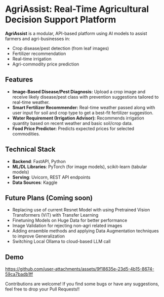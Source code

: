 # AgriAssist: Real-Time Agricultural Decision Support Platform

**AgriAssist** is a modular, API-based platform using AI models to assist farmers and agri-businesses in:
- Crop disease/pest detection (from leaf images)
- Fertilizer recommendation
- Real-time irrigation
- Agri-commodity price prediction

## Features
- **Image-Based Disease/Pest Diagnosis:** Upload a crop image and receive likely disease/pest class with prevention suggestions tailored to real-time weather.
- **Smart Fertilizer Recommender:** Real-time weather passed along with user input for soil and crop type to get a best-fit fertilizer suggestion.
- **Water Requirement (Irrigation Advisor):** Recommends irrigation quantity based on recent weather and basic soil/crop data.
- **Food Price Predictor:** Predicts expected prices for selected commodities.

## Technical Stack
- **Backend**: FastAPI, Python
- **ML/DL Libraries**: PyTorch (for image models), scikit-learn (tabular models)
- **Serving**: Uvicorn, REST API endpoints
- **Data Sources**: Kaggle

## Future Plans (Coming soon)
- Replacing use of current Resnet Model with using Pretrained Vision Transformers (ViT) with Transfer Learning
- Finetuning Models on Huge Data for better performance
- Image Validation for rejecting non-agri related images
- Adding ensemble methods and applying Data Augmentation techniques to improve Generalization
- Switching Local Ollama to cloud-based LLM call

## Demo
https://github.com/user-attachments/assets/9f18635e-23d5-4b15-8674-59ca7badb1ff

Contributions are welcome! If you find some bugs or have any suggestions, feel free to drop your Pull Requests!!
